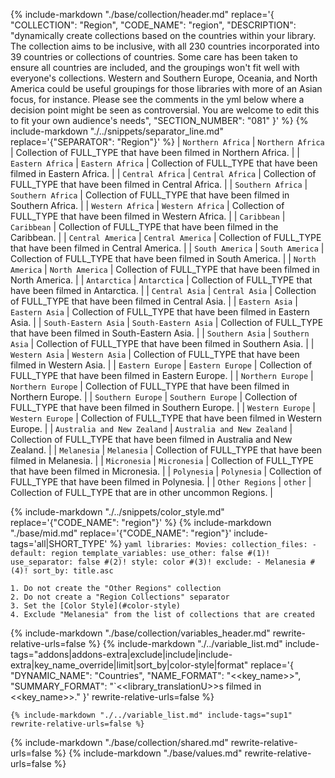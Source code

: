 {%
    include-markdown "./base/collection/header.md"
    replace='{
        "COLLECTION": "Region", 
        "CODE_NAME": "region",
        "DESCRIPTION": "dynamically create collections based on the countries within your 
library. The collection aims to be inclusive, with all 230 countries incorporated into 39 countries or collections of 
countries. Some care has been taken to ensure all countries are included, and the groupings won\'t fit well with 
everyone\'s collections. Western and Southern Europe, Oceania, and North America could be useful groupings for those 
libraries with more of an Asian focus, for instance. Please see the comments in the yml below where a decision point 
might be seen as controversial. You are welcome to edit this to fit your own audience\'s needs",
        "SECTION_NUMBER": "081"
    }'
%}
{% include-markdown "./../snippets/separator_line.md" replace='{"SEPARATOR": "Region"}' %}
| `Northern Africa`           | `Northern Africa`           | Collection of FULL_TYPE that have been filmed in Northern Africa.           | 
| `Eastern Africa`            | `Eastern Africa`            | Collection of FULL_TYPE that have been filmed in Eastern Africa.            | 
| `Central Africa`            | `Central Africa`            | Collection of FULL_TYPE that have been filmed in Central Africa.            | 
| `Southern Africa`           | `Southern Africa`           | Collection of FULL_TYPE that have been filmed in Southern Africa.           | 
| `Western Africa`            | `Western Africa`            | Collection of FULL_TYPE that have been filmed in Western Africa.            | 
| `Caribbean`                 | `Caribbean`                 | Collection of FULL_TYPE that have been filmed in the Caribbean.             | 
| `Central America`           | `Central America`           | Collection of FULL_TYPE that have been filmed in Central America.           | 
| `South America`             | `South America`             | Collection of FULL_TYPE that have been filmed in South America.             | 
| `North America`             | `North America`             | Collection of FULL_TYPE that have been filmed in North America.             | 
| `Antarctica`                | `Antarctica`                | Collection of FULL_TYPE that have been filmed in Antarctica.                | 
| `Central Asia`              | `Central Asia`              | Collection of FULL_TYPE that have been filmed in Central Asia.              | 
| `Eastern Asia`              | `Eastern Asia`              | Collection of FULL_TYPE that have been filmed in Eastern Asia.              | 
| `South-Eastern Asia`        | `South-Eastern Asia`        | Collection of FULL_TYPE that have been filmed in South-Eastern Asia.        | 
| `Southern Asia`             | `Southern Asia`             | Collection of FULL_TYPE that have been filmed in Southern Asia.             | 
| `Western Asia`              | `Western Asia`              | Collection of FULL_TYPE that have been filmed in Western Asia.              | 
| `Eastern Europe`            | `Eastern Europe`            | Collection of FULL_TYPE that have been filmed in Eastern Europe.            | 
| `Northern Europe`           | `Northern Europe`           | Collection of FULL_TYPE that have been filmed in Northern Europe.           | 
| `Southern Europe`           | `Southern Europe`           | Collection of FULL_TYPE that have been filmed in Southern Europe.           | 
| `Western Europe`            | `Western Europe`            | Collection of FULL_TYPE that have been filmed in Western Europe.            | 
| `Australia and New Zealand` | `Australia and New Zealand` | Collection of FULL_TYPE that have been filmed in Australia and New Zealand. | 
| `Melanesia`                 | `Melanesia`                 | Collection of FULL_TYPE that have been filmed in Melanesia.                 | 
| `Micronesia`                | `Micronesia`                | Collection of FULL_TYPE that have been filmed in Micronesia.                | 
| `Polynesia`                 | `Polynesia`                 | Collection of FULL_TYPE that have been filmed in Polynesia.                 | 
| `Other Regions`             | `other`                     | Collection of FULL_TYPE that are in other uncommon Regions.                 |

{% include-markdown "./../snippets/color_style.md" replace='{"CODE_NAME": "region"}' %}
{% include-markdown "./base/mid.md" replace='{"CODE_NAME": "region"}' include-tags='all|SHORT_TYPE' %}
    ```yaml
    libraries:
      Movies:
        collection_files:
          - default: region
            template_variables:
              use_other: false #(1)!
              use_separator: false #(2)!
              style: color #(3)!
              exclude:
                - Melanesia #(4)!
              sort_by: title.asc
    ```

    1. Do not create the "Other Regions" collection
    2. Do not create a "Region Collections" separator
    3. Set the [Color Style](#color-style)
    4. Exclude "Melanesia" from the list of collections that are created

{% include-markdown "./base/collection/variables_header.md" rewrite-relative-urls=false %}
    {%
        include-markdown "./../variable_list.md"
        include-tags="addons|addons-extra|exclude|include|include-extra|key_name_override|limit|sort_by|color-style|format"
        replace='{
            "DYNAMIC_NAME": "Countries",
            "NAME_FORMAT": "<<key_name>>",
            "SUMMARY_FORMAT": "`<<library_translationU>>s filmed in <<key_name>>."
        }'
        rewrite-relative-urls=false
    %}

    {% include-markdown "./../variable_list.md" include-tags="sup1" rewrite-relative-urls=false %}

{% include-markdown "./base/collection/shared.md" rewrite-relative-urls=false %}
{% include-markdown "./base/values.md" rewrite-relative-urls=false %}